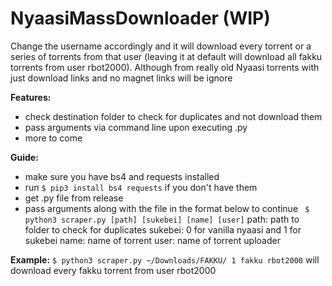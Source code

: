 # NyaasiMassDownloader (WIP)

Change the username accordingly and it will download every torrent or a series of torrents from that user (leaving it at default will download all fakku torrents from user rbot2000). Although from really old Nyaasi torrents with just download links and no magnet links will be ignore


**Features:**
- check destination folder to check for duplicates and not download them
- pass arguments via command line upon executing .py
- more to come


**Guide:**
- make sure you have bs4 and requests installed
- run ``` $ pip3 install bs4 requests ``` if you don't have them
- get .py file from release
- pass arguments along with the file in the format below to continue
``` $ python3 scraper.py [path] [sukebei] [name] [user]```
path: path to folder to check for duplicates
sukebei: 0 for vanilla nyaasi and 1 for sukebei
name: name of torrent
user: name of torrent uploader

**Example:**
```$ python3 scraper.py ~/Downloads/FAKKU/ 1 fakku rbot2000```
will download every fakku torrent from user rbot2000
